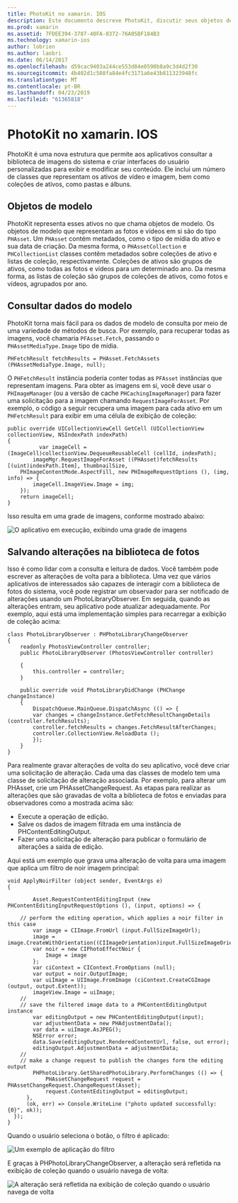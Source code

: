 ```yaml
---
title: PhotoKit no xamarin. IOS
description: Este documento descreve PhotoKit, discutir seus objetos de modelo, como dados de modelo de consulta e salvar as alterações para a biblioteca de fotos.
ms.prod: xamarin
ms.assetid: 7FDEE394-3787-40FA-8372-76A05BF184B3
ms.technology: xamarin-ios
author: lobrien
ms.author: laobri
ms.date: 06/14/2017
ms.openlocfilehash: d59cac9403a244ce553d84e0590b8a9c3d4d2f30
ms.sourcegitcommit: 4b402d1c508fa84e4fc3171a6e43b811323948fc
ms.translationtype: MT
ms.contentlocale: pt-BR
ms.lasthandoff: 04/23/2019
ms.locfileid: "61365818"
---
```

# <a name="photokit-in-xamarinios"></a>PhotoKit no xamarin. IOS

PhotoKit é uma nova estrutura que permite aos aplicativos consultar a biblioteca de imagens do sistema e criar interfaces do usuário personalizadas para exibir e modificar seu conteúdo. Ele inclui um número de classes que representam os ativos de vídeo e imagem, bem como coleções de ativos, como pastas e álbuns.

## <a name="model-objects"></a>Objetos de modelo

PhotoKit representa esses ativos no que chama objetos de modelo. Os objetos de modelo que representam as fotos e vídeos em si são do tipo `PHAsset`. Um `PHAsset` contém metadados, como o tipo de mídia do ativo e sua data de criação.
Da mesma forma, o `PHAssetCollection` e `PHCollectionList` classes contêm metadados sobre coleções de ativo e listas de coleção, respectivamente. Coleções de ativos são grupos de ativos, como todas as fotos e vídeos para um determinado ano. Da mesma forma, as listas de coleção são grupos de coleções de ativos, como fotos e vídeos, agrupados por ano.

## <a name="querying-model-data"></a>Consultar dados do modelo

PhotoKit torna mais fácil para os dados de modelo de consulta por meio de uma variedade de métodos de busca. Por exemplo, para recuperar todas as imagens, você chamaria `PFAsset.Fetch`, passando o `PHAssetMediaType.Image` tipo de mídia.

    PHFetchResult fetchResults = PHAsset.FetchAssets (PHAssetMediaType.Image, null);

O `PHFetchResult` instância poderia conter todas as `PFAsset` instâncias que representam imagens. Para obter as imagens em si, você deve usar o `PHImageManager` (ou a versão de cache `PHCachingImageManager`) para fazer uma solicitação para a imagem chamando `RequestImageForAsset`. Por exemplo, o código a seguir recupera uma imagem para cada ativo em um `PHFetchResult` para exibir em uma célula de exibição de coleção:


    public override UICollectionViewCell GetCell (UICollectionView collectionView, NSIndexPath indexPath)
    {
              var imageCell = (ImageCell)collectionView.DequeueReusableCell (cellId, indexPath);
            imageMgr.RequestImageForAsset ((PHAsset)fetchResults [(uint)indexPath.Item], thumbnailSize,
        PHImageContentMode.AspectFill, new PHImageRequestOptions (), (img, info) => {
            imageCell.ImageView.Image = img;
        });
        return imageCell;
    }

Isso resulta em uma grade de imagens, conforme mostrado abaixo:

![](photokit-images/image4.png "O aplicativo em execução, exibindo uma grade de imagens")
 
## <a name="saving-changes-to-the-photo-library"></a>Salvando alterações na biblioteca de fotos

Isso é como lidar com a consulta e leitura de dados. Você também pode escrever as alterações de volta para a biblioteca. Uma vez que vários aplicativos de interessados são capazes de interagir com a biblioteca de fotos do sistema, você pode registrar um observador para ser notificado de alterações usando um PhotoLibraryObserver. Em seguida, quando as alterações entram, seu aplicativo pode atualizar adequadamente. Por exemplo, aqui está uma implementação simples para recarregar a exibição de coleção acima:

    class PhotoLibraryObserver : PHPhotoLibraryChangeObserver
    {
        readonly PhotosViewController controller;
        public PhotoLibraryObserver (PhotosViewController controller)
        
        {
            this.controller = controller;
        }
    
        public override void PhotoLibraryDidChange (PHChange changeInstance)
        {
            DispatchQueue.MainQueue.DispatchAsync (() => {
            var changes = changeInstance.GetFetchResultChangeDetails (controller.fetchResults);
            controller.fetchResults = changes.FetchResultAfterChanges;
            controller.CollectionView.ReloadData ();
            });
        }
    }
    
Para realmente gravar alterações de volta do seu aplicativo, você deve criar uma solicitação de alteração. Cada uma das classes de modelo tem uma classe de solicitação de alteração associada. Por exemplo, para alterar um PHAsset, crie um PHAssetChangeRequest. As etapas para realizar as alterações que são gravadas de volta a biblioteca de fotos e enviadas para observadores como a mostrada acima são:

-   Execute a operação de edição.
-   Salve os dados de imagem filtrada em uma instância de PHContentEditingOutput.
-   Fazer uma solicitação de alteração para publicar o formulário de alterações a saída de edição.

Aqui está um exemplo que grava uma alteração de volta para uma imagem que aplica um filtro de noir imagem principal:

    void ApplyNoirFilter (object sender, EventArgs e)
    {
            
            Asset.RequestContentEditingInput (new PHContentEditingInputRequestOptions (), (input, options) => {
            
        // perform the editing operation, which applies a noir filter in this case
            var image = CIImage.FromUrl (input.FullSizeImageUrl);
            image = image.CreateWithOrientation((CIImageOrientation)input.FullSizeImageOrientation);
            var noir = new CIPhotoEffectNoir {
                Image = image
            };
            var ciContext = CIContext.FromOptions (null);
            var output = noir.OutputImage;
            var uiImage = UIImage.FromImage (ciContext.CreateCGImage (output, output.Extent));
            imageView.Image = uiImage;
        //
        // save the filtered image data to a PHContentEditingOutput instance
            var editingOutput = new PHContentEditingOutput(input);
            var adjustmentData = new PHAdjustmentData();
            var data = uiImage.AsJPEG();
            NSError error;
            data.Save(editingOutput.RenderedContentUrl, false, out error);
            editingOutput.AdjustmentData = adjustmentData;
        //
        // make a change request to publish the changes form the editing output
            PHPhotoLibrary.GetSharedPhotoLibrary.PerformChanges (() => {
                PHAssetChangeRequest request = PHAssetChangeRequest.ChangeRequest(Asset);
                request.ContentEditingOutput = editingOutput;
          },
          (ok, err) => Console.WriteLine ("photo updated successfully: {0}", ok));
      });
    }
    
Quando o usuário seleciona o botão, o filtro é aplicado:

![](photokit-images/image5.png "Um exemplo de aplicação do filtro")
 
E graças à PHPhotoLibraryChangeObserver, a alteração será refletida na exibição de coleção quando o usuário navega de volta:

![](photokit-images/image6.png "A alteração será refletida na exibição de coleção quando o usuário navega de volta")
